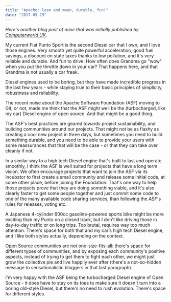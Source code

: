 ```yaml
---
title: "Apache: lean and mean, durable, fun!"
date: "2017-05-19"
---
```


_Here's another blog post of mine that was initially published by [Computerworld UK](http://www.computerworlduk.com/it-business/apache-lean-and-mean-durable-fun--3570408/)._

My current Fiat Punto Sport is the second Diesel car that I own, and I love those engines. Very smooth yet quite powerful acceleration, good fuel savings, a discount on state taxes thanks to low pollution, and it's very reliable and durable. And fun to drive. How often does Grandma go "wow" when you put the throttle down in your car? That happens here, and that Grandma is not usually a car freak.

Diesel engines used to be boring, but they have made incredible progress in the last few years - while staying true to their basic principles of simplicity, robustness and reliability.

The recent noise about the Apache Software Foundation (ASF) moving to Git, or not, made me think that the ASF might well be the (turbocharged, like my car) Diesel engine of open source. And that might be a good thing.

The ASF's best practices are geared towards project sustainability, and building communities around our projects. That might not be as flashy as creating a cool new project in three days, but sometimes you need to build something durable, and you need to be able to provide your users with some reassurances that that will be the case - or that they can take over cleanly if not.

In a similar way to a high tech Diesel engine that's built to last and operate smoothly, I think the ASF is well suited for projects that have a long term vision. We often encourage projects that want to join the ASF via its Incubator to first create a small community and release some initial code, at some other place, before joining the Foundation. That's one way to help those projects prove that they are doing something viable, and it's also clearly faster to get some people together and just commit some code to one of the many available code sharing services, than following the ASF's rules for releases, voting etc.

A Japanese 4-cylinder 600cc gasoline-powered sports bike might be more exciting than my Punto on a closed track, but I don't like driving those in day-to-day traffic or on long trips. Too brutal, requires way too much attention. There's space for both that and my car’s high tech Diesel engine, and I like both styles actually, depending on the context.

Open Source communities are not one-size-fits-all: there's space for different types of communities, and by exposing each community's positive aspects, instead of trying to get them to fight each other, we might just grow the collective pie and live happily ever after (there's a not-so-hidden message to sensationalistic bloggers in that last paragraph).

I'm very happy with the ASF being the turbocharged Diesel engine of Open Source - it does have to stay on its toes to make sure it doesn't turn into a boring old-style Diesel, but there's no need to rush evolution. There's space for different styles.
